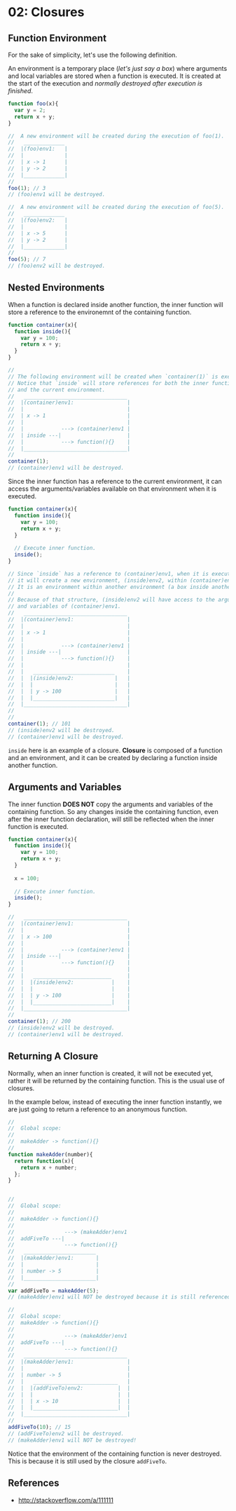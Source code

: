 # 02: Closures

## Function Environment

For the sake of simplicity, let's use the following definition.

An environment is a temporary place (*let's just say a box*) where arguments and local variables are stored when a function is executed. It is created at the start of the execution and *normally destroyed after execution is finished*.

```js
function foo(x){
  var y = 2;
  return x + y;
}

//  A new environment will be created during the execution of foo(1).
//   _____________
//  |(foo)env1:   |
//  |             |
//  | x -> 1      |
//  | y -> 2      | 
//  |_____________|
//
foo(1); // 3
// (foo)env1 will be destroyed.

//  A new environment will be created during the execution of foo(5).
//   _____________
//  |(foo)env2:   |
//  |             |
//  | x -> 5      |
//  | y -> 2      |
//  |_____________|
//
foo(5); // 7
// (foo)env2 will be destroyed.
```

## Nested Environments

When a function is declared inside another function, the inner function will store a reference to the environemnt of the containing function.

```js
function container(x){
  function inside(){
    var y = 100;
    return x + y;
  }
}

//
// The following environment will be created when `container(1)` is executed. 
// Notice that `inside` will store references for both the inner function
// and the current environment.
//   _________________________________
//  |(container)env1:                 |
//  |                                 |
//  | x -> 1                          |
//  |                                 |
//  |            ---> (container)env1 |
//  | inside ---|                     |
//  |            ---> function(){}    |
//  |_________________________________|
//
container(1);
// (container)env1 will be destroyed.
```

Since the inner function has a reference to the current environment, it can access the arguments/variables available on that environment when it is executed.

```js
function container(x){
  function inside(){
    var y = 100;
    return x + y;
  }
  
  // Execute inner function.
  inside();
}

// Since `inside` has a reference to (container)env1, when it is executed, 
// it will create a new environment, (inside)env2, within (container)env1.
// It is an environment within another environment (a box inside another box).
//
// Because of that structure, (inside)env2 will have access to the arguments 
// and variables of (container)env1.
//   _________________________________
//  |(container)env1:                 |
//  |                                 |
//  | x -> 1                          |
//  |                                 |
//  |            ---> (container)env1 |
//  | inside ---|                     |
//  |            ---> function(){}    |
//  |                                 |
//  |   __________________________    |
//  |  |(inside)env2:             |   |
//  |  |                          |   |
//  |  | y -> 100                 |   |
//  |  |__________________________|   |
//  |_________________________________|
//
//
container(1); // 101
// (inside)env2 will be destroyed.
// (container)env1 will be destroyed.
```

`inside` here is an example of a closure. **Closure** is composed of a function and an environment, and it can be created by declaring a function inside another function.

## Arguments and Variables

The inner function **DOES NOT** copy the arguments and variables of the containing function. So any changes inside the containing function, even after the inner function declaration, will still be reflected when the inner function is executed.

```js
function container(x){
  function inside(){
    var y = 100;
    return x + y;
  }
  
  x = 100;
  
  // Execute inner function.
  inside();
}

//   _________________________________
//  |(container)env1:                 |
//  |                                 |
//  | x -> 100                        |
//  |                                 | 
//  |            ---> (container)env1 |
//  | inside ---|                     |
//  |            ---> function(){}    |
//  |                                 |
//  |   _________________________     |
//  |  |(inside)env2:            |    |
//  |  |                         |    |
//  |  | y -> 100                |    |
//  |  |_________________________|    |
//  |_________________________________|
//
container(1); // 200
// (inside)env2 will be destroyed.
// (container)env1 will be destroyed.
```

## Returning A Closure

Normally, when an inner function is created, it will not be executed yet, rather it will be returned by the containing function. This is the usual use of closures.

In the example below, instead of executing the inner function instantly, we are just going to return a reference to an anonymous function.

```js
//
//  Global scope:
//
//  makeAdder -> function(){}
//
function makeAdder(number){
  return function(x){
    return x + number;
  };
}


//
//  Global scope:
//
//  makeAdder -> function(){}
//
//                ---> (makeAdder)env1
//  addFiveTo ---|                       
//                ---> function(){}
//   _______________________
//  |(makeAdder)env1:       |
//  |                       |
//  | number -> 5           |
//  |_______________________|
//
var addFiveTo = makeAdder(5);
// (makeAdder)env1 will NOT be destroyed because it is still referenced by the function `addFiveTo`.

//
//  Global scope:
//  makeAdder -> function(){}      
//
//                ---> (makeAdder)env1   
//  addFiveTo ---|                       
//                ---> function(){}      
//   _________________________________
//  |(makeAdder)env1:                 |
//  |                                 |
//  | number -> 5                     |
//  |   ___________________________   |
//  |  |(addFiveTo)env2:           |  |
//  |  |                           |  |
//  |  | x -> 10                   |  |
//  |  |___________________________|  |
//  |_________________________________|
//
addFiveTo(10); // 15
// (addFiveTo)env2 will be destroyed.
// (makeAdder)env1 will NOT be destroyed!
```

Notice that the environment of the containing function is never destroyed. This is because it is still used by the closure `addFiveTo`.

## References
- http://stackoverflow.com/a/111111
